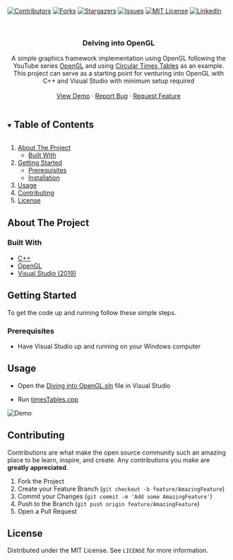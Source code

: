 [![Contributors][contributors-shield]][contributors-url]
[![Forks][forks-shield]][forks-url]
[![Stargazers][stars-shield]][stars-url]
[![Issues][issues-shield]][issues-url]
[![MIT License][license-shield]][license-url]
[![LinkedIn][linkedin-shield]][linkedin-url]



<!-- PROJECT LOGO -->
<br />

  <h3 align="center"> Delving into OpenGL</h3>

  <p align="center">
    A simple graphics framework implementation using OpenGL following the YouTube series
    <a href="https://www.youtube.com/playlist?list=PLlrATfBNZ98foTJPJ_Ev03o2oq3-GGOS2">OpenGL</a> and using <a href="https://www.youtube.com/watch?v=qhbuKbxJsk8">Circular Times Tables</a> as an example. This project can serve as a starting point for venturing into OpenGL with C++ and Visual Studio with minimum setup required 
    <br />
    <br />
    <a href="https://github.com/Cyna298/Circluar-Times-Tables-OpenGL">View Demo</a>
    ·
    <a href="https://github.com/Cyna298/Circluar-Times-Tables-OpenGL/issues">Report Bug</a>
    ·
    <a href="https://github.com/Cyna298/Circluar-Times-Tables-OpenGL/issues">Request Feature</a>
  </p>
</p>



<!-- TABLE OF CONTENTS -->
<details open="open">
  <summary><h2 style="display: inline-block">Table of Contents</h2></summary>
  <ol>
    <li>
      <a href="#about-the-project">About The Project</a>
      <ul>
        <li><a href="#built-with">Built With</a></li>
      </ul>
    </li>
    <li>
      <a href="#getting-started">Getting Started</a>
      <ul>
        <li><a href="#prerequisites">Prerequisites</a></li>
        <li><a href="#installation">Installation</a></li>
      </ul>
    </li>
    <li><a href="#usage">Usage</a></li>
    <li><a href="#contributing">Contributing</a></li>
    <li><a href="#license">License</a></li>
    
  </ol>
</details>



<!-- ABOUT THE PROJECT -->
## About The Project




### Built With

* [C++](https://gcc.gnu.org/)
* [OpenGL](https://www.opengl.org//)
* [Visual Studio (2019)](https://visualstudio.microsoft.com/)


<!-- GETTING STARTED -->
## Getting Started

To get the code up and running follow these simple steps.

### Prerequisites

* Have Visual Studio up and running on your Windows computer



<!-- USAGE EXAMPLES -->
## Usage

* Open the [Diving into OpenGL.sln](Diving%20into%20OpenGL.sln) file in Visual Studio

* Run [timesTables.cpp](/Project12/timesTables.cpp)

![Demo](ogldemo.gif)



<!-- CONTRIBUTING -->
## Contributing

Contributions are what make the open source community such an amazing place to be learn, inspire, and create. Any contributions you make are **greatly appreciated**.

1. Fork the Project
2. Create your Feature Branch (`git checkout -b feature/AmazingFeature`)
3. Commit your Changes (`git commit -m 'Add some AmazingFeature'`)
4. Push to the Branch (`git push origin feature/AmazingFeature`)
5. Open a Pull Request



<!-- LICENSE -->
## License

Distributed under the MIT License. See `LICENSE` for more information.









<!-- MARKDOWN LINKS & IMAGES -->
<!-- https://www.markdownguide.org/basic-syntax/#reference-style-links -->
[contributors-shield]: https://img.shields.io/github/contributors/Cyna298/Circluar-Times-Tables-OpenGL.svg?style=for-the-badge
[contributors-url]: https://github.com/Cyna298/Circluar-Times-Tables-OpenGL/graphs/contributors
[forks-shield]: https://img.shields.io/github/forks/Cyna298/Circluar-Times-Tables-OpenGL.svg?style=for-the-badge
[forks-url]: https://github.com/Cyna298/Circluar-Times-Tables-OpenGL/network/members
[stars-shield]: https://img.shields.io/github/stars/Cyna298/Circluar-Times-Tables-OpenGL.svg?style=for-the-badge
[stars-url]: https://github.com/Cyna298/Circluar-Times-Tables-OpenGL/stargazers
[issues-shield]: https://img.shields.io/github/issues/Cyna298/Circluar-Times-Tables-OpenGL.svg?style=for-the-badge
[issues-url]: https://github.com/Cyna298/Circluar-Times-Tables-OpenGL/issues
[license-shield]: https://img.shields.io/github/license/Cyna298/Circluar-Times-Tables-OpenGL.svg?style=for-the-badge
[license-url]: https://github.com/Cyna298/Circluar-Times-Tables-OpenGL/blob/master/LICENSE.txt
[linkedin-shield]: https://img.shields.io/badge/-LinkedIn-black.svg?style=for-the-badge&logo=linkedin&colorB=555
[linkedin-url]: https://www.linkedin.com/in/mubariz-barkat-ali-0a8b86191/
